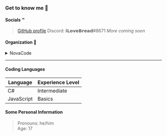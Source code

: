 ### Get to know me :thinking:

#### Socials :tm:
> [GitHub profile](https://github.com/iLoveBread-NovaCode/)
> Discord: 𝗶𝗟𝗼𝘃𝗲𝗕𝗿𝗲𝗮𝗱#8671
> *More coming soon*

#### Organization :office:
<details><summary>NovaCode</summary>

> [Page](https://github.com/NovaCode-Projects)<br>
> [Organization Members](https://github.com/orgs/NovaCode-Projects/people)
> [Discord Server](https://discord.gg/sYxSJNVjau)

</details>

***

#### Coding Languages
| Language | Experience Level |
| -------- | ---------------- |
| C#       | Intermediate     |
| JavaScript | Basics         |

#### Some Personal Information
> Pronouns: he/him<br>
> Age: 17
